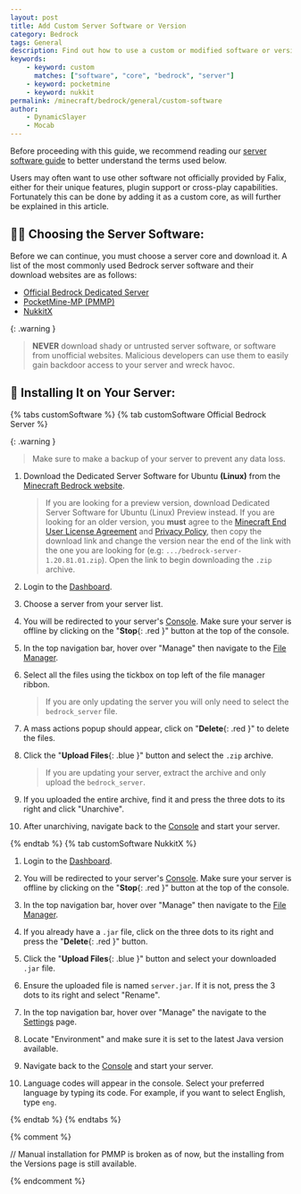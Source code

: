 ```yaml
---
layout: post
title: Add Custom Server Software or Version
category: Bedrock
tags: General
description: Find out how to use a custom or modified software or version not available in the versions list.
keywords:
    - keyword: custom
      matches: ["software", "core", "bedrock", "server"]
    - keyword: pocketmine
    - keyword: nukkit
permalink: /minecraft/bedrock/general/custom-software
author:
    - DynamicSlayer
    - Mocab
---
```


Before proceeding with this guide, we recommend reading our [server software guide](/minecraft/bedrock/general/server-software) to better understand the terms used below.

Users may often want to use other software not officially provided by Falix, either for their unique features, plugin support or cross-play capabilities. Fortunately this can be done by adding it as a custom core, as will further be explained in this article.

## :cook: Choosing the Server Software:

Before we can continue, you must choose a server core and download it. A list of the most commonly used Bedrock server software and their download websites are as follows:

-   [Official Bedrock Dedicated Server](https://www.minecraft.net/en-us/download/server/bedrock)
-   [PocketMine-MP (PMMP)](https://github.com/pmmp/PocketMine-MP/releases)
-   [NukkitX](https://ci.opencollab.dev/job/NukkitX/job/Nukkit/job/master)

{: .warning }

> **NEVER** download shady or untrusted server software, or software from unofficial websites. Malicious developers can use them to easily gain backdoor access to your server and wreck havoc.

## :hammer: Installing It on Your Server:

{% tabs customSoftware %}
{% tab customSoftware Official Bedrock Server %}

{: .warning }

> Make sure to make a backup of your server to prevent any data loss.

1. Download the Dedicated Server Software for Ubuntu **(Linux)** from the [Minecraft Bedrock website](https://www.minecraft.net/en-us/download/server/bedrock).

    > If you are looking for a preview version, download Dedicated Server Software for Ubuntu (Linux) Preview instead.
    > If you are looking for an older version, you **must** agree to the [Minecraft End User License Agreement](https://www.minecraft.net/en-us/eula) and [Privacy Policy](https://www.microsoft.com/en-us/privacy/privacystatement), then copy the download link and change the version near the end of the link with the one you are looking for (e.g: `.../bedrock-server-1.20.81.01.zip`). Open the link to begin downloading the `.zip` archive.

2. Login to the [Dashboard](https://client.falixnodes.net/).

3. Choose a server from your server list.

4. You will be redirected to your server's [Console](https://client.falixnodes.net/server/console). Make sure your server is offline by clicking on the "**Stop**{: .red }" button at the top of the console.

5. In the top navigation bar, hover over "Manage" then navigate to the [File Manager](https://client.falixnodes.net/server/filemanager).

6. Select all the files using the tickbox on top left of the file manager ribbon.

    > If you are only updating the server you will only need to select the `bedrock_server` file.

7. A mass actions popup should appear, click on "**Delete**{: .red }" to delete the files.

8. Click the "**Upload Files**{: .blue }" button and select the `.zip` archive.

    > If you are updating your server, extract the archive and only upload the `bedrock_server`.

9. If you uploaded the entire archive, find it and press the three dots to its right and click "Unarchive".

10. After unarchiving, navigate back to the [Console](https://client.falixnodes.net/server/console) and start your server.

{% endtab %}
{% tab customSoftware NukkitX %}

1. Login to the [Dashboard](https://client.falixnodes.net/).

2. You will be redirected to your server's [Console](https://client.falixnodes.net/server/console). Make sure your server is offline by clicking on the "**Stop**{: .red }" button at the top of the console.

3. In the top navigation bar, hover over "Manage" then navigate to the [File Manager](https://client.falixnodes.net/server/filemanager).

4. If you already have a `.jar` file, click on the three dots to its right and press the "**Delete**{: .red }" button.

5. Click the "**Upload Files**{: .blue }" button and select your downloaded `.jar` file.

6. Ensure the uploaded file is named `server.jar`. If it is not, press the 3 dots to its right and select "Rename".

7. In the top navigation bar, hover over "Manage" the navigate to the [Settings](https://client.falixnodes.net/server/settings) page.

8. Locate "Environment" and make sure it is set to the latest Java version available.

9. Navigate back to the [Console](https://client.falixnodes.net/server/console) and start your server.

10. Language codes will appear in the console. Select your preferred language by typing its code. For example, if you want to select English, type `eng`.

{% endtab %}
{% endtabs %}

{% comment %}

// Manual installation for PMMP is broken as of now, but the installing from the Versions page is still available.

{% endcomment %}
